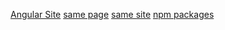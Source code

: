 [Angular Site](https://angular.dev)
[same page](#test)
[same site](../other/page)
[npm packages](https://docs.npmjs.com/getting-started/what-is-npm "What is npm?")